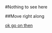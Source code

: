 #Nothing to see here

##Move right along 

[ok go on then](http://kenoir.github.io/case_sensitive/)
